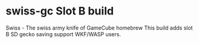 # swiss-gc Slot B build
Swiss - The swiss army knife of GameCube homebrew
This build adds slot B SD gecko saving support WKF/WASP users. 
